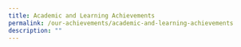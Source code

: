 ```yaml
---
title: Academic and Learning Achievements
permalink: /our-achievements/academic-and-learning-achievements
description: ""
---
```

